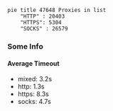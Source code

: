 
```mermaid
pie title 47648 Proxies in list
    "HTTP" : 20403
    "HTTPS": 5304
    "SOCKS" : 26579
```

### Some Info
#### Average Timeout

- mixed: 3.2s
- http: 1.3s
- https: 8.3s
- socks: 4.7s